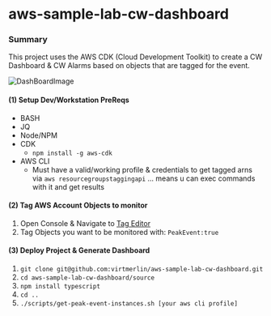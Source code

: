 # aws-sample-lab-cw-dashboard
### Summary

This project uses the AWS CDK (Cloud Development Toolkit) to create a CW Dashboard & CW Alarms based on objects that are tagged for the event.

![DashBoardImage](https://github.com/virtmerlin/aws-sample-lab-cw-dashboard/blob/master/images/dashboard.png "dashboard")

#### (1) Setup Dev/Workstation PreReqs

- BASH
- JQ
- Node/NPM
- CDK
  - `npm install -g aws-cdk` 
- AWS CLI 
  - Must have a valid/working profile & credentials to get tagged arns via `aws resourcegroupstaggingapi` ... means u can exec commands with it and get results

#### (2) Tag AWS Account Objects to monitor

1. Open Console & Navigate to [Tag Editor](https://us-west-1.console.aws.amazon.com/resource-groups/tag-editor/find-resources)
2. Tag Objects you want to be monitored with:
     `PeakEvent:true`

#### (3) Deploy Project & Generate Dashboard
1. `git clone git@github.com:virtmerlin/aws-sample-lab-cw-dashboard.git`
2. `cd aws-sample-lab-cw-dashboard/source`
3. `npm install typescript`
4. `cd ..`
5. `./scripts/get-peak-event-instances.sh [your aws cli profile]`